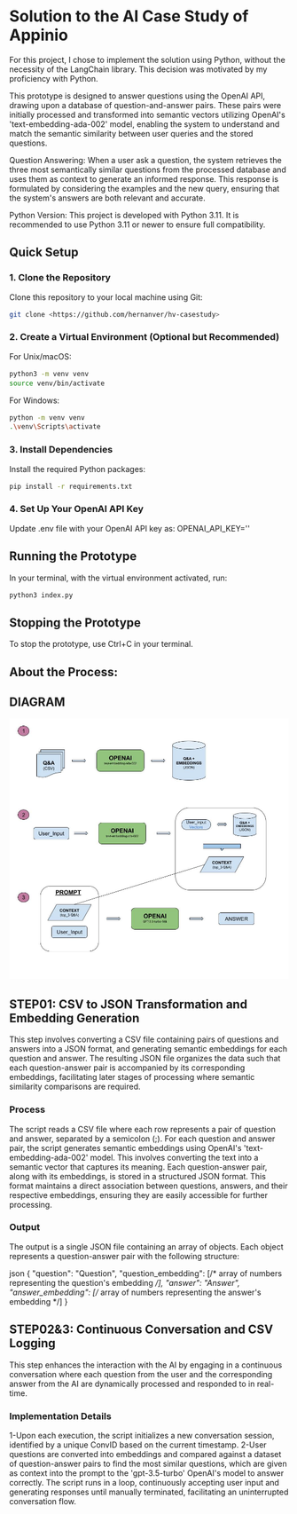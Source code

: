 # Solution to the AI Case Study of Appinio

For this project, I chose to implement the solution using Python, without the necessity of the LangChain library. This decision was motivated by my proficiency with Python.

This prototype is designed to answer questions using the OpenAI API, drawing upon a database of question-and-answer pairs. These pairs were initially processed and transformed into semantic vectors utilizing OpenAI's 'text-embedding-ada-002' model, enabling the system to understand and match the semantic similarity between user queries and the stored questions.

Question Answering: When a user ask a question, the system retrieves the three most semantically similar questions from the processed database and uses them as context to generate an informed response. This response is formulated by considering the examples and the new query, ensuring that the system's answers are both relevant and accurate.

Python Version: This project is developed with Python 3.11. It is recommended to use Python 3.11 or newer to ensure full compatibility.

## Quick Setup

### 1. Clone the Repository

Clone this repository to your local machine using Git:

```sh
git clone <https://github.com/hernanver/hv-casestudy>
```
### 2. Create a Virtual Environment (Optional but Recommended)
For Unix/macOS:

```sh
python3 -m venv venv
source venv/bin/activate
```
For Windows:

```sh
python -m venv venv
.\venv\Scripts\activate
```

### 3. Install Dependencies
Install the required Python packages:

```sh
pip install -r requirements.txt
```

### 4. Set Up Your OpenAI API Key

Update .env file with your OpenAI API key as:
OPENAI_API_KEY=''

## Running the Prototype

In your terminal, with the virtual environment activated, run:

```sh
python3 index.py
```

## Stopping the Prototype

To stop the prototype, use Ctrl+C in your terminal.


## About the Process:

## DIAGRAM

![Diagrama de Flujo del Proceso](https://github.com/hernanver/hv-casestudy/blob/master/diagram.jpg?raw=true)


## STEP01: CSV to JSON Transformation and Embedding Generation

This step involves converting a CSV file containing pairs of questions and answers into a JSON format, and generating semantic embeddings for each question and answer. The resulting JSON file organizes the data such that each question-answer pair is accompanied by its corresponding embeddings, facilitating later stages of processing where semantic similarity comparisons are required.

### Process

The script reads a CSV file where each row represents a pair of question and answer, separated by a semicolon (;).
For each question and answer pair, the script generates semantic embeddings using OpenAI's 'text-embedding-ada-002' model. This involves converting the text into a semantic vector that captures its meaning.
Each question-answer pair, along with its embeddings, is stored in a structured JSON format. This format maintains a direct association between questions, answers, and their respective embeddings, ensuring they are easily accessible for further processing.

### Output

The output is a single JSON file containing an array of objects. Each object represents a question-answer pair with the following structure:

json
{
  "question": "Question",
  "question_embedding": [/* array of numbers representing the question's embedding */],
  "answer": "Answer",
  "answer_embedding": [/* array of numbers representing the answer's embedding */]
}



## STEP02&3: Continuous Conversation and CSV Logging

This step enhances the interaction with the AI by engaging in a continuous conversation where each question from the user and the corresponding answer from the AI are dynamically processed and responded to in real-time. 


### Implementation Details

1-Upon each execution, the script initializes a new conversation session, identified by a unique ConvID based on the current timestamp.
2-User questions are converted into embeddings and compared against a dataset of question-answer pairs to find the most similar questions, which are given as context into the prompt to the 'gpt-3.5-turbo' OpenAI's model to answer correctly.
The script runs in a loop, continuously accepting user input and generating responses until manually terminated, facilitating an uninterrupted conversation flow.




